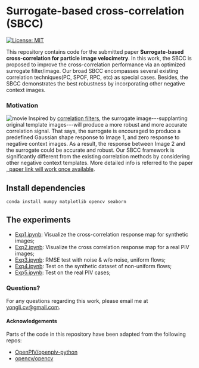 # Surrogate-based cross-correlation (SBCC) 

[![License: MIT](https://img.shields.io/badge/License-MIT-yellow.svg)](https://opensource.org/licenses/MIT)

This repository contains code for the submitted paper __Surrogate-based cross-correlation for particle image velocimetry__.
In this work,  the SBCC is proposed to improve the cross-correlation performance via an optimized surrogate filter/image. Our broad SBCC encompasses several existing correlation techniques(PC, SPOF, RPC, etc) as special cases. Besides, the SBCC demonstrates the best robustness  by incorporating other negative context images.

### Motivation 
![movie](https://github.com/yongleex/SBCC/blob/cc21b363e036b3a9e40fed7d51d21e99a59a5a1a/for%20figure/motivation.png)
Inspired by [correlation filters](https://dl.acm.org/doi/book/10.5555/2520035), the surrogate image---supplanting original template images---will produce a more robust and more accurate correlation signal. That says, the surrogate is encouraged to produce a predefined Gaussian shape response to Image 1, and zero response to negative context images. As a result, the response between Image 2 and the surrogate could be accurate and robust.
Our SBCC framework is significantly different from the existing correlation methods by considering other negative context templates. More detailed info is referred to the paper [, paper link will work once available](https://github.com/yongleex/SBCC).

## Install dependencies
```
conda install numpy matplotlib opencv seaborn
```



## The experiments
* [Exp1.ipynb](https://github.com/yongleex/SBCC/blob/master/Exp1.ipynb): Visualize the cross-correlation response map for synthetic images;
* [Exp2.ipynb](https://github.com/yongleex/SBCC/blob/master/Exp2.ipynb): Visualize the cross correlation response map for a real PIV images;
* [Exp3.ipynb](https://github.com/yongleex/SBCC/blob/master/Exp3.ipynb): RMSE test with noise & w/o noise, uniform flows;
* [Exp4.ipynb](https://github.com/yongleex/SBCC/blob/master/Exp4.ipynb): Test on the synthetic dataset of non-uniform flows;
* [Exp5.ipynb](https://github.com/yongleex/SBCC/blob/master/Exp5.ipynb): Test on the real PIV cases;


### Questions?
For any questions regarding this work, please email me at [yongli.cv@gmail.com](mailto:yongli.cv@gmail.com).

#### Acknowledgements
Parts of the code in this repository have been adapted from the following repos:

* [OpenPIV/openpiv-python](https://github.com/OpenPIV/openpiv-python)
* [opencv/opencv](https://github.com/opencv/opencv)

